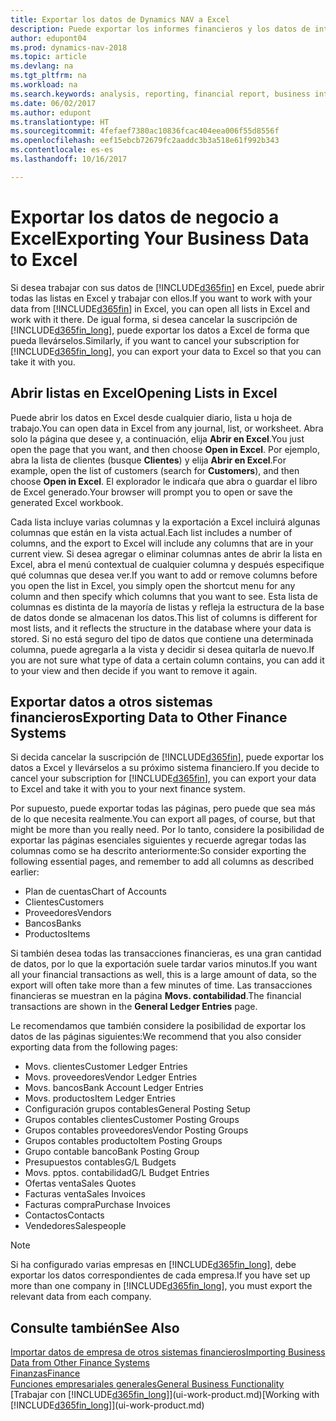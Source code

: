 ```yaml
---
title: Exportar los datos de Dynamics NAV a Excel
description: Puede exportar los informes financieros y los datos de inteligencia empresarial desde Dynamics NAV a Excel, o abrir los datos de Dynamics NAV en Excel.
author: edupont04
ms.prod: dynamics-nav-2018
ms.topic: article
ms.devlang: na
ms.tgt_pltfrm: na
ms.workload: na
ms.search.keywords: analysis, reporting, financial report, business intelligence, BI, Excel
ms.date: 06/02/2017
ms.author: edupont
ms.translationtype: HT
ms.sourcegitcommit: 4fefaef7380ac10836fcac404eea006f55d8556f
ms.openlocfilehash: eef15ebcb72679fc2aaddc3b3a518e61f992b343
ms.contentlocale: es-es
ms.lasthandoff: 10/16/2017

---
```

# <a name="exporting-your-business-data-to-excel"></a><span data-ttu-id="4a3cc-103">Exportar los datos de negocio a Excel</span><span class="sxs-lookup"><span data-stu-id="4a3cc-103">Exporting Your Business Data to Excel</span></span>
<span data-ttu-id="4a3cc-104">Si desea trabajar con sus datos de [!INCLUDE[d365fin](includes/d365fin_md.md)] en Excel, puede abrir todas las listas en Excel y trabajar con ellos.</span><span class="sxs-lookup"><span data-stu-id="4a3cc-104">If you want to work with your data from [!INCLUDE[d365fin](includes/d365fin_md.md)] in Excel, you can open all lists in Excel and work with it there.</span></span> <span data-ttu-id="4a3cc-105">De igual forma, si desea cancelar la suscripción de [!INCLUDE[d365fin_long](includes/d365fin_long_md.md)], puede exportar los datos a Excel de forma que pueda llevárselos.</span><span class="sxs-lookup"><span data-stu-id="4a3cc-105">Similarly, if you want to cancel your subscription for [!INCLUDE[d365fin_long](includes/d365fin_long_md.md)], you can export your data to Excel so that you can take it with you.</span></span>

## <a name="opening-lists-in-excel"></a><span data-ttu-id="4a3cc-106">Abrir listas en Excel</span><span class="sxs-lookup"><span data-stu-id="4a3cc-106">Opening Lists in Excel</span></span>
<span data-ttu-id="4a3cc-107">Puede abrir los datos en Excel desde cualquier diario, lista u hoja de trabajo.</span><span class="sxs-lookup"><span data-stu-id="4a3cc-107">You can open data in Excel from any journal, list, or worksheet.</span></span> <span data-ttu-id="4a3cc-108">Abra solo la página que desee y, a continuación, elija **Abrir en Excel**.</span><span class="sxs-lookup"><span data-stu-id="4a3cc-108">You just open the page that you want, and then choose **Open in Excel**.</span></span> <span data-ttu-id="4a3cc-109">Por ejemplo, abra la lista de clientes (busque **Clientes**) y elija **Abrir en Excel**.</span><span class="sxs-lookup"><span data-stu-id="4a3cc-109">For example, open the list of customers (search for **Customers**), and then choose **Open in Excel**.</span></span> <span data-ttu-id="4a3cc-110">El explorador le indicaŕa que abra o guardar el libro de Excel generado.</span><span class="sxs-lookup"><span data-stu-id="4a3cc-110">Your browser will prompt you to open or save the generated Excel workbook.</span></span>  

<span data-ttu-id="4a3cc-111">Cada lista incluye varias columnas y la exportación a Excel incluirá algunas columnas que están en la vista actual.</span><span class="sxs-lookup"><span data-stu-id="4a3cc-111">Each list includes a number of columns, and the export to Excel will include any columns that are in your current view.</span></span> <span data-ttu-id="4a3cc-112">Si desea agregar o eliminar columnas antes de abrir la lista en Excel, abra el menú contextual de cualquier columna y después especifique qué columnas que desea ver.</span><span class="sxs-lookup"><span data-stu-id="4a3cc-112">If you want to add or remove columns before you open the list in Excel, you simply open the shortcut menu for any column and then specify which columns that you want to see.</span></span> <span data-ttu-id="4a3cc-113">Esta lista de columnas es distinta de la mayoría de listas y refleja la estructura de la base de datos donde se almacenan los datos.</span><span class="sxs-lookup"><span data-stu-id="4a3cc-113">This list of columns is different for most lists, and it reflects the structure in the database where your data is stored.</span></span> <span data-ttu-id="4a3cc-114">Si no está seguro del tipo de datos que contiene una determinada columna, puede agregarla a la vista y decidir si desea quitarla de nuevo.</span><span class="sxs-lookup"><span data-stu-id="4a3cc-114">If you are not sure what type of data a certain column contains, you can add it to your view and then decide if you want to remove it again.</span></span>  

## <a name="exporting-data-to-other-finance-systems"></a><span data-ttu-id="4a3cc-115">Exportar datos a otros sistemas financieros</span><span class="sxs-lookup"><span data-stu-id="4a3cc-115">Exporting Data to Other Finance Systems</span></span>
<span data-ttu-id="4a3cc-116">Si decida cancelar la suscripción de [!INCLUDE[d365fin](includes/d365fin_md.md)], puede exportar los datos a Excel y llevárselos a su próximo sistema financiero.</span><span class="sxs-lookup"><span data-stu-id="4a3cc-116">If you decide to cancel your subscription for [!INCLUDE[d365fin](includes/d365fin_md.md)], you can export your data to Excel and take it with you to your next finance system.</span></span>  

<span data-ttu-id="4a3cc-117">Por supuesto, puede exportar todas las páginas, pero puede que sea más de lo que necesita realmente.</span><span class="sxs-lookup"><span data-stu-id="4a3cc-117">You can export all pages, of course, but that might be more than you really need.</span></span> <span data-ttu-id="4a3cc-118">Por lo tanto, considere la posibilidad de exportar las páginas esenciales siguientes y recuerde agregar todas las columnas como se ha descrito anteriormente:</span><span class="sxs-lookup"><span data-stu-id="4a3cc-118">So consider exporting the following essential pages, and remember to add all columns as described earlier:</span></span>  

* <span data-ttu-id="4a3cc-119">Plan de cuentas</span><span class="sxs-lookup"><span data-stu-id="4a3cc-119">Chart of Accounts</span></span>  
* <span data-ttu-id="4a3cc-120">Clientes</span><span class="sxs-lookup"><span data-stu-id="4a3cc-120">Customers</span></span>  
* <span data-ttu-id="4a3cc-121">Proveedores</span><span class="sxs-lookup"><span data-stu-id="4a3cc-121">Vendors</span></span>  
* <span data-ttu-id="4a3cc-122">Bancos</span><span class="sxs-lookup"><span data-stu-id="4a3cc-122">Banks</span></span>  
* <span data-ttu-id="4a3cc-123">Productos</span><span class="sxs-lookup"><span data-stu-id="4a3cc-123">Items</span></span>  

<span data-ttu-id="4a3cc-124">Si también desea todas las transacciones financieras, es una gran cantidad de datos, por lo que la exportación suele tardar varios minutos.</span><span class="sxs-lookup"><span data-stu-id="4a3cc-124">If you want all your financial transactions as well, this is a large amount of data, so the export will often take more than a few minutes of time.</span></span> <span data-ttu-id="4a3cc-125">Las transacciones financieras se muestran en la página **Movs. contabilidad**.</span><span class="sxs-lookup"><span data-stu-id="4a3cc-125">The financial transactions are shown in the **General Ledger Entries** page.</span></span>  

<span data-ttu-id="4a3cc-126">Le recomendamos que también considere la posibilidad de exportar los datos de las páginas siguientes:</span><span class="sxs-lookup"><span data-stu-id="4a3cc-126">We recommend that you also consider exporting data from the following pages:</span></span>  

* <span data-ttu-id="4a3cc-127">Movs. clientes</span><span class="sxs-lookup"><span data-stu-id="4a3cc-127">Customer Ledger Entries</span></span>  
* <span data-ttu-id="4a3cc-128">Movs. proveedores</span><span class="sxs-lookup"><span data-stu-id="4a3cc-128">Vendor Ledger Entries</span></span>  
* <span data-ttu-id="4a3cc-129">Movs. bancos</span><span class="sxs-lookup"><span data-stu-id="4a3cc-129">Bank Account Ledger Entries</span></span>  
* <span data-ttu-id="4a3cc-130">Movs. productos</span><span class="sxs-lookup"><span data-stu-id="4a3cc-130">Item Ledger Entries</span></span>  
* <span data-ttu-id="4a3cc-131">Configuración grupos contables</span><span class="sxs-lookup"><span data-stu-id="4a3cc-131">General Posting Setup</span></span>  
* <span data-ttu-id="4a3cc-132">Grupos contables clientes</span><span class="sxs-lookup"><span data-stu-id="4a3cc-132">Customer Posting Groups</span></span>  
* <span data-ttu-id="4a3cc-133">Grupos contables proveedores</span><span class="sxs-lookup"><span data-stu-id="4a3cc-133">Vendor Posting Groups</span></span>  
* <span data-ttu-id="4a3cc-134">Grupos contables producto</span><span class="sxs-lookup"><span data-stu-id="4a3cc-134">Item Posting Groups</span></span>  
* <span data-ttu-id="4a3cc-135">Grupo contable banco</span><span class="sxs-lookup"><span data-stu-id="4a3cc-135">Bank Posting Group</span></span>  
* <span data-ttu-id="4a3cc-136">Presupuestos contables</span><span class="sxs-lookup"><span data-stu-id="4a3cc-136">G/L Budgets</span></span>  
* <span data-ttu-id="4a3cc-137">Movs. pptos. contabilidad</span><span class="sxs-lookup"><span data-stu-id="4a3cc-137">G/L Budget Entries</span></span>  
* <span data-ttu-id="4a3cc-138">Ofertas venta</span><span class="sxs-lookup"><span data-stu-id="4a3cc-138">Sales Quotes</span></span>  
* <span data-ttu-id="4a3cc-139">Facturas venta</span><span class="sxs-lookup"><span data-stu-id="4a3cc-139">Sales Invoices</span></span>  
* <span data-ttu-id="4a3cc-140">Facturas compra</span><span class="sxs-lookup"><span data-stu-id="4a3cc-140">Purchase Invoices</span></span>  
* <span data-ttu-id="4a3cc-141">Contactos</span><span class="sxs-lookup"><span data-stu-id="4a3cc-141">Contacts</span></span>  
* <span data-ttu-id="4a3cc-142">Vendedores</span><span class="sxs-lookup"><span data-stu-id="4a3cc-142">Salespeople</span></span>  

> [!NOTE]  
>   <span data-ttu-id="4a3cc-143">Si ha configurado varias empresas en [!INCLUDE[d365fin_long](includes/d365fin_long_md.md)], debe exportar los datos correspondientes de cada empresa.</span><span class="sxs-lookup"><span data-stu-id="4a3cc-143">If you have set up more than one company in [!INCLUDE[d365fin_long](includes/d365fin_long_md.md)], you must export the relevant data from each company.</span></span>

## <a name="see-also"></a><span data-ttu-id="4a3cc-144">Consulte también</span><span class="sxs-lookup"><span data-stu-id="4a3cc-144">See Also</span></span>
[<span data-ttu-id="4a3cc-145">Importar datos de empresa de otros sistemas financieros</span><span class="sxs-lookup"><span data-stu-id="4a3cc-145">Importing Business Data from Other Finance Systems</span></span>](upload-data.md)  
[<span data-ttu-id="4a3cc-146">Finanzas</span><span class="sxs-lookup"><span data-stu-id="4a3cc-146">Finance</span></span>](finance.md)  
[<span data-ttu-id="4a3cc-147">Funciones empresariales generales</span><span class="sxs-lookup"><span data-stu-id="4a3cc-147">General Business Functionality</span></span>](ui-across-business-areas.md)  
<span data-ttu-id="4a3cc-148">[Trabajar con [!INCLUDE[d365fin_long](includes/d365fin_long_md.md)]](ui-work-product.md)</span><span class="sxs-lookup"><span data-stu-id="4a3cc-148">[Working with [!INCLUDE[d365fin_long](includes/d365fin_long_md.md)]](ui-work-product.md)</span></span>  

